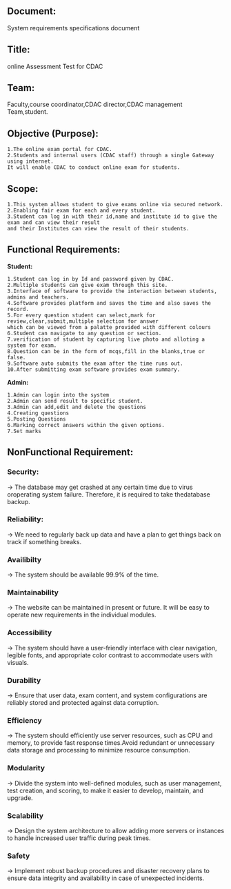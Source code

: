 ## Document:
System requirements specifications document

## Title:
online Assessment Test for CDAC

## Team:
Faculty,course coordinator,CDAC director,CDAC management Team,student.

## Objective (Purpose):
	1.The online exam portal for CDAC.
	2.Students and internal users (CDAC staff) through a single Gateway using internet.
	It will enable CDAC to conduct online exam for students.

## Scope:
	1.This system allows student to give exams online via secured network.
	2.Enabling fair exam for each and every student.
	3.Student can log in with their id,name and institute id to give the exam and can view their result 
	and their Institutes can view the result of their students.

## Functional Requirements:

<b>Student:</b>
	
	1.Student can log in by Id and password given by CDAC.
	2.Multiple students can give exam through this site.
	3.Interface of software to provide the interaction between students,
	admins and teachers.
	4.Software provides platform and saves the time and also saves the record.
	5.For every question student can select,mark for review,clear,submit,multiple selection for answer
 	which can be viewed from a palatte provided with different colours
	6.Student can navigate to any question or section.
	7.verification of student by capturing live photo and alloting a 
	system for exam.
  	8.Question can be in the form of mcqs,fill in the blanks,true or false.
	9.Software auto submits the exam after the time runs out.
	10.After submitting exam software provides exam summary.

<b>Admin:</b>
	
	1.Admin can login into the system 
	2.Admin can send result to specific student.
	3.Admin can add,edit and delete the questions
	4.Creating questions
	5.Posting Questions
	6.Marking correct answers within the given options.
	7.Set marks


## NonFunctional Requirement:

### Security:
-> The database may get crashed at any certain time due to virus oroperating system failure. Therefore, it is required to take thedatabase backup.

### Reliability:
-> We need to regularly back up data and have a plan to get things back on track if something breaks.

### Availibilty
-> The system should be available 99.9% of the time.

### Maintainability
-> The website can be maintained in present or future. It will be easy to operate new requirements in the individual modules.

### Accessibility
-> The system should have a user-friendly interface with clear navigation, legible fonts, and appropriate color contrast to accommodate users with visuals.

### Durability
-> Ensure that user data, exam content, and system configurations are reliably stored and protected against data corruption.

### Efficiency
-> The system should efficiently use server resources, such as CPU and memory, to provide fast response times.Avoid redundant or unnecessary data storage and processing to minimize resource consumption.

### Modularity
-> Divide the system into well-defined modules, such as user management, test creation, and scoring, to make it easier to develop, maintain, and upgrade.

### Scalability
-> Design the system architecture to allow adding more servers or instances to handle increased user traffic during peak times.

### Safety
-> Implement robust backup procedures and disaster recovery plans to ensure data integrity and availability in case of unexpected incidents.
